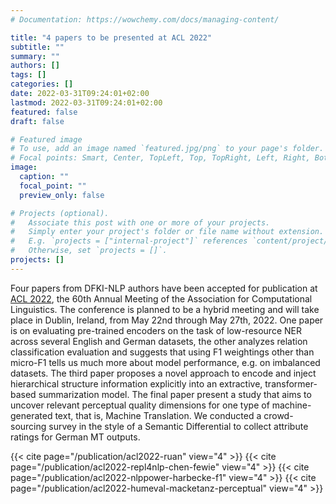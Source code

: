 ```yaml
---
# Documentation: https://wowchemy.com/docs/managing-content/

title: "4 papers to be presented at ACL 2022"
subtitle: ""
summary: ""
authors: []
tags: []
categories: []
date: 2022-03-31T09:24:01+02:00
lastmod: 2022-03-31T09:24:01+02:00
featured: false
draft: false

# Featured image
# To use, add an image named `featured.jpg/png` to your page's folder.
# Focal points: Smart, Center, TopLeft, Top, TopRight, Left, Right, BottomLeft, Bottom, BottomRight.
image:
  caption: ""
  focal_point: ""
  preview_only: false

# Projects (optional).
#   Associate this post with one or more of your projects.
#   Simply enter your project's folder or file name without extension.
#   E.g. `projects = ["internal-project"]` references `content/project/deep-learning/index.md`.
#   Otherwise, set `projects = []`.
projects: []
---
```


Four papers from DFKI-NLP authors have been accepted for publication at [ACL 2022](https://www.2022.aclweb.org/), the 60th Annual Meeting of the Association for Computational Linguistics. The conference is planned to be a hybrid meeting and will take place in Dublin, Ireland, from May 22nd through May 27th, 2022. One paper is on evaluating pre-trained encoders on the task of low-resource NER across several English and German datasets, the other analyzes relation classification evaluation and suggests that using F1 weightings other than micro-F1 tells us much more about model performance, e.g. on imbalanced datasets. The third paper proposes a novel approach to encode and inject hierarchical structure information explicitly into an extractive, transformer-based summarization model. The final paper present a study that aims to uncover relevant perceptual quality dimensions for one type of machine-generated text, that is, Machine Translation. We conducted a crowd-sourcing survey in the style of a Semantic Differential to collect attribute ratings for German MT outputs.

{{< cite page="/publication/acl2022-ruan" view="4" >}}
{{< cite page="/publication/acl2022-repl4nlp-chen-fewie" view="4" >}}
{{< cite page="/publication/acl2022-nlppower-harbecke-f1" view="4" >}}
{{< cite page="/publication/acl2022-humeval-macketanz-perceptual" view="4" >}}
